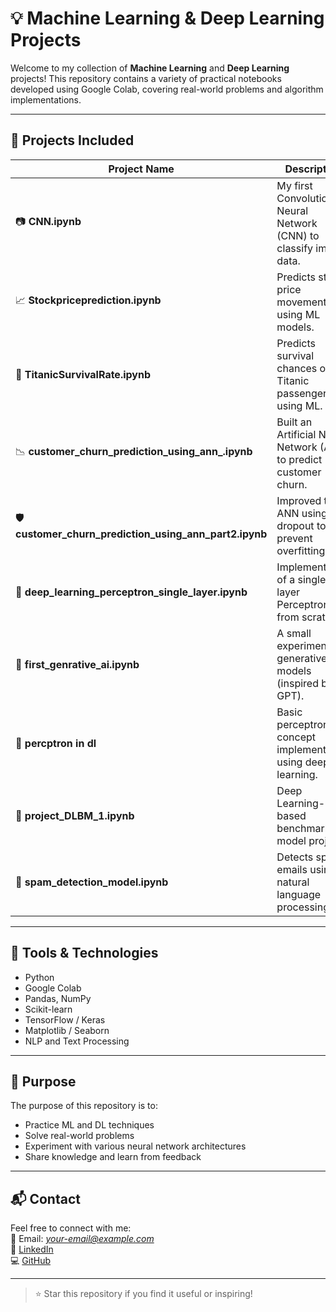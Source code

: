 # 💡 Machine Learning & Deep Learning Projects

Welcome to my collection of **Machine Learning** and **Deep Learning** projects! This repository contains a variety of practical notebooks developed using Google Colab, covering real-world problems and algorithm implementations.

---

## 📁 Projects Included

| Project Name | Description |
|--------------|-------------|
| 📷 **CNN.ipynb** | My first Convolutional Neural Network (CNN) to classify image data. |
| 📈 **Stockpriceprediction.ipynb** | Predicts stock price movements using ML models. |
| 🚢 **TitanicSurvivalRate.ipynb** | Predicts survival chances of Titanic passengers using ML. |
| 📉 **customer_churn_prediction_using_ann_.ipynb** | Built an Artificial Neural Network (ANN) to predict customer churn. |
| 🛡️ **customer_churn_prediction_using_ann_part2.ipynb** | Improved the ANN using dropout to prevent overfitting. |
| 🔁 **deep_learning_perceptron_single_layer.ipynb** | Implementation of a single-layer Perceptron from scratch. |
| 🤖 **first_genrative_ai.ipynb** | A small experiment on generative models (inspired by GPT). |
| 🧠 **percptron in dl** | Basic perceptron concept implemented using deep learning. |
| 🧪 **project_DLBM_1.ipynb** | Deep Learning-based benchmarking model project. |
| 📨 **spam_detection_model.ipynb** | Detects spam emails using natural language processing. |

---

## 🚀 Tools & Technologies

- Python
- Google Colab
- Pandas, NumPy
- Scikit-learn
- TensorFlow / Keras
- Matplotlib / Seaborn
- NLP and Text Processing

---

## 🧠 Purpose

The purpose of this repository is to:
- Practice ML and DL techniques
- Solve real-world problems
- Experiment with various neural network architectures
- Share knowledge and learn from feedback

---

## 📬 Contact

Feel free to connect with me:  
📧 Email: *your-email@example.com*  
🔗 [LinkedIn](https://www.linkedin.com/in/vishaljindher)  
💻 [GitHub](https://github.com/yogeshgujjar)

---

> ⭐ Star this repository if you find it useful or inspiring!
